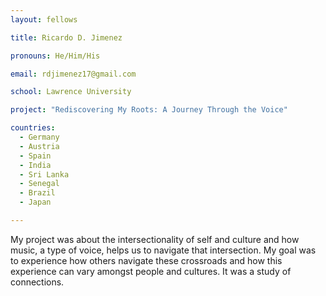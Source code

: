 ```yaml
---
layout: fellows

title: Ricardo D. Jimenez

pronouns: He/Him/His

email: rdjimenez17@gmail.com

school: Lawrence University

project: "Rediscovering My Roots: A Journey Through the Voice"

countries:
  - Germany
  - Austria
  - Spain
  - India
  - Sri Lanka
  - Senegal
  - Brazil
  - Japan

---
```


My project was about the intersectionality of self and culture and how music, a type of voice, helps us to navigate that intersection. My goal was to experience how others navigate these crossroads and how this experience can vary amongst people and cultures. It was a study of connections.
